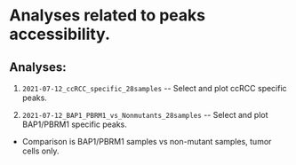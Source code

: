 # Analyses related to peaks accessibility.

## Analyses:

1. ```2021-07-12_ccRCC_specific_28samples``` -- Select and plot ccRCC specific peaks.


2. ```2021-07-12_BAP1_PBRM1_vs_Nonmutants_28samples``` -- Select and plot BAP1/PBRM1 specific peaks.

  * Comparison is BAP1/PBRM1 samples vs non-mutant samples, tumor cells only.